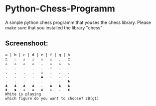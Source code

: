 # Python-Chess-Programm
A simple python chess programm that youses the chess library.
Please make sure that you installed the library "chess"
## Screenshoot:
    a | b | c | d | e | f | g | h
    ♖   ♘   ♗   ♔   ♕   ♗   .   ♖
    ♙   ♙   ♙   ♙   .   ♙   ♙   ♙
    .   .   .   .   .   ♘   .   .
    .   .   .   .   ♙   .   .   .
    .   .   .   .   ♟   .   .   .
    .   .   .   .   .   .   .   ♞
    ♟   ♟   ♟   ♟   .   ♟   ♟   ♟
    ♜   ♞   ♝   ♚   ♛   ♝   .   ♜
    White is playing
    which figure do you want to choose? zB(g1)
